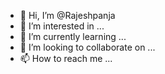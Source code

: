 - 👋 Hi, I’m @Rajeshpanja
- 👀 I’m interested in ...
- 🌱 I’m currently learning ...
- 💞️ I’m looking to collaborate on ...
- 📫 How to reach me ...

<!---
Rajeshpanja/Rajeshpanja is a ✨ special ✨ repository because its `README.md` (this file) appears on your GitHub profile.
You can click the Preview link to take a look at your changes.
--->
